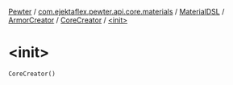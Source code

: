 [Pewter](../../../../index.md) / [com.ejektaflex.pewter.api.core.materials](../../../index.md) / [MaterialDSL](../../index.md) / [ArmorCreator](../index.md) / [CoreCreator](index.md) / [&lt;init&gt;](./-init-.md)

# &lt;init&gt;

`CoreCreator()`